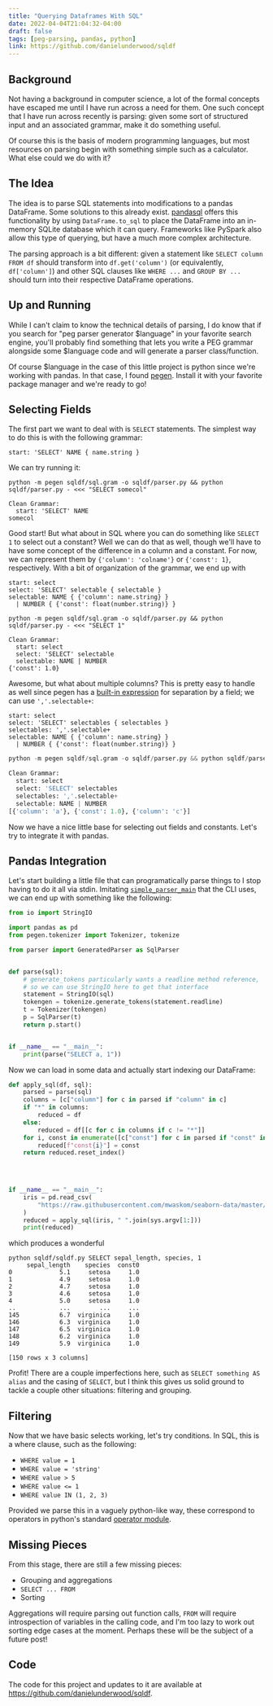 ```yaml
---
title: "Querying Dataframes With SQL"
date: 2022-04-04T21:04:32-04:00
draft: false
tags: [peg-parsing, pandas, python]
link: https://github.com/danielunderwood/sqldf
---
```


## Background

Not having a background in computer science, a lot of the formal concepts have escaped me until I have run across a need for them. One such concept that I have run across recently is parsing: given some sort of structured input and an associated grammar, make it do something useful.

Of course this is the basis of modern programming languages, but most resources on parsing begin with something simple such as a calculator. What else could we do with it?

## The Idea

The idea is to parse SQL statements into modifications to a pandas DataFrame. Some solutions to this already exist. [pandasql](https://github.com/yhat/pandasql/) offers this functionality by using `DataFrame.to_sql` to place the DataFrame into an in-memory SQLite database which it can query. Frameworks like PySpark also allow this type of querying, but have a much more complex architecture.

The parsing approach is a bit different: given a statement like `SELECT column FROM df` should transform into `df.get('column')` (or equivalently, `df['column']`) and other SQL clauses like `WHERE ...` and `GROUP BY ...` should turn into their respective DataFrame operations.

## Up and Running

While I can't claim to know the technical details of parsing, I do know that if you search for "peg parser generator $language" in your favorite search engine, you'll probably find something that lets you write a PEG grammar alongside some $language code and will generate a parser class/function.

Of course $language in the case of this little project is python since we're working with pandas. In that case, I found [pegen](https://github.com/we-like-parsers/pegen).  Install it with your favorite package manager and we're ready to go!

## Selecting Fields

The first part we want to deal with is `SELECT` statements. The simplest way to do this is with the following grammar:

```
start: 'SELECT' NAME { name.string }
```

We can try running it:

```shell
python -m pegen sqldf/sql.gram -o sqldf/parser.py && python sqldf/parser.py - <<< "SELECT somecol"

Clean Grammar:
  start: 'SELECT' NAME
somecol
```

Good start! But what about in SQL where you can do something like `SELECT 1` to select out a constant? Well we can do that as well, though we'll have to have some concept of the difference in a column and a constant. For now, we can represent them by `{'column': 'colname'}` or `{'const': 1}`, respectively. With a bit of organization of the grammar, we end up with

```
start: select
select: 'SELECT' selectable { selectable }
selectable: NAME { {'column': name.string} }
  | NUMBER { {'const': float(number.string)} }
```

```shell
python -m pegen sqldf/sql.gram -o sqldf/parser.py && python sqldf/parser.py - <<< "SELECT 1"

Clean Grammar:
  start: select
  select: 'SELECT' selectable
  selectable: NAME | NUMBER
{'const': 1.0}

```

Awesome, but what about multiple columns? This is pretty easy to handle as well since pegen has a [built-in expression](https://github.com/we-like-parsers/pegen#se) for separation by a field; we can use `','.selectable+`:

```
start: select
select: 'SELECT' selectables { selectables }
selectables: ','.selectable+
selectable: NAME { {'column': name.string} }
  | NUMBER { {'const': float(number.string)} }
```

```python
python -m pegen sqldf/sql.gram -o sqldf/parser.py && python sqldf/parser.py - <<< "SELECT a ,  1, c"

Clean Grammar:
  start: select
  select: 'SELECT' selectables
  selectables: ','.selectable+
  selectable: NAME | NUMBER
[{'column': 'a'}, {'const': 1.0}, {'column': 'c'}]

```

Now we have a nice little base for selecting out fields and constants. Let's try to integrate it with pandas.

## Pandas Integration

Let's start building a little file that can programatically parse things to I stop having to do it all via stdin. Imitating [`simple_parser_main`](https://github.com/we-like-parsers/pegen/blob/main/src/pegen/parser.py#L267) that the CLI uses, we can end up with something like the following:

```python
from io import StringIO

import pandas as pd
from pegen.tokenizer import Tokenizer, tokenize

from parser import GeneratedParser as SqlParser


def parse(sql):
    # generate_tokens particularly wants a readline method reference,
    # so we can use StringIO here to get that interface
    statement = StringIO(sql)
    tokengen = tokenize.generate_tokens(statement.readline)
    t = Tokenizer(tokengen)
    p = SqlParser(t)
    return p.start()


if __name__ == "__main__":
    print(parse("SELECT a, 1"))
```

Now we can load in some data and actually start indexing our DataFrame:

```python
def apply_sql(df, sql):
    parsed = parse(sql)
    columns = [c["column"] for c in parsed if "column" in c]
    if "*" in columns:
        reduced = df
    else:
        reduced = df[[c for c in columns if c != "*"]]
    for i, const in enumerate([c["const"] for c in parsed if "const" in c]):
        reduced[f"const{i}"] = const
    return reduced.reset_index()

  
  

if __name__ == "__main__":
    iris = pd.read_csv(
        "https://raw.githubusercontent.com/mwaskom/seaborn-data/master/iris.csv"
    )
    reduced = apply_sql(iris, " ".join(sys.argv[1:]))
    print(reduced)
```

which produces a wonderful

```shell
python sqldf/sqldf.py SELECT sepal_length, species, 1
     sepal_length    species  const0
0             5.1     setosa     1.0
1             4.9     setosa     1.0
2             4.7     setosa     1.0
3             4.6     setosa     1.0
4             5.0     setosa     1.0
..            ...        ...     ...
145           6.7  virginica     1.0
146           6.3  virginica     1.0
147           6.5  virginica     1.0
148           6.2  virginica     1.0
149           5.9  virginica     1.0

[150 rows x 3 columns]
```

Profit! There are a couple imperfections here, such as `SELECT something AS alias` and the casing of `SELECT`, but I think this gives us solid ground to tackle a couple other situations: filtering and grouping.

## Filtering

Now that we have basic selects working, let's try conditions. In SQL, this is a where clause, such as the following:
- `WHERE value = 1`
- `WHERE value = 'string'`
- `WHERE value > 5`
- `WHERE value <= 1`
- `WHERE value IN (1, 2, 3)`

Provided we parse this in a vaguely python-like way, these correspond to operators in python's standard [operator module](https://docs.python.org/3/library/operator.html).

## Missing Pieces

From this stage, there are still a few missing pieces:
- Grouping and aggregations
- `SELECT ... FROM`
- Sorting

Aggregations will require parsing out function calls, `FROM` will require introspection of variables in the calling code, and I'm too lazy to work out sorting edge cases at the moment. Perhaps these will be the subject of a future post!

## Code

The code for this project and updates to it are available at https://github.com/danielunderwood/sqldf.